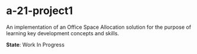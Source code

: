 # a-21-project1

An implementation of an Office Space Allocation solution for the purpose of learning key development concepts and skills.

**State**: Work In Progress 